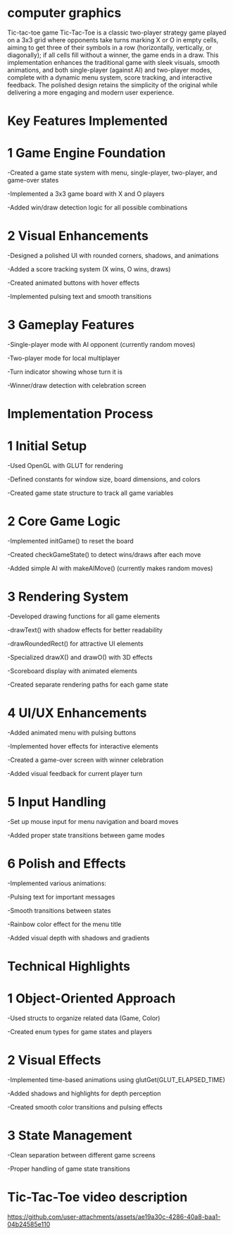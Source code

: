 # computer graphics
Tic-tac-toe game
Tic-Tac-Toe is a classic two-player strategy game played on a 3x3 grid where opponents take turns marking X or O in empty cells, aiming to get three of their symbols in a row (horizontally, vertically, or diagonally); if all cells fill without a winner, the game ends in a draw. This implementation enhances the traditional game with sleek visuals, smooth animations, and both single-player (against AI) and two-player modes, complete with a dynamic menu system, score tracking, and interactive feedback. The polished design retains the simplicity of the original while delivering a more engaging and modern user experience.
       
# Key Features Implemented

# 1 Game Engine Foundation
   
   -Created a game state system with menu, single-player, two-player, and game-over states
   
   -Implemented a 3x3 game board with X and O players
   
   -Added win/draw detection logic for all possible combinations

# 2 Visual Enhancements
   
   -Designed a polished UI with rounded corners, shadows, and animations
   
   -Added a score tracking system (X wins, O wins, draws)
  
   -Created animated buttons with hover effects
  
   -Implemented pulsing text and smooth transitions

# 3 Gameplay Features
  
  -Single-player mode with AI opponent (currently random moves)
  
  -Two-player mode for local multiplayer
  
  -Turn indicator showing whose turn it is
  
  -Winner/draw detection with celebration screen

# Implementation Process

# 1 Initial Setup
  
  -Used OpenGL with GLUT for rendering
  
  -Defined constants for window size, board dimensions, and colors
  
  -Created game state structure to track all game variables

# 2 Core Game Logic
  
  -Implemented initGame() to reset the board
  
  -Created checkGameState() to detect wins/draws after each move
  
  -Added simple AI with makeAIMove() (currently makes random moves)

# 3 Rendering System
  
  -Developed drawing functions for all game elements
  
  -drawText() with shadow effects for better readability
  
  -drawRoundedRect() for attractive UI elements
  
  -Specialized drawX() and drawO() with 3D effects
  
  -Scoreboard display with animated elements
  
  -Created separate rendering paths for each game state

# 4 UI/UX Enhancements
  
  -Added animated menu with pulsing buttons
  
  -Implemented hover effects for interactive elements
  
  -Created a game-over screen with winner celebration
  
  -Added visual feedback for current player turn

# 5 Input Handling
  
  -Set up mouse input for menu navigation and board moves
  
  -Added proper state transitions between game modes

# 6 Polish and Effects
  
  -Implemented various animations:
  
  -Pulsing text for important messages
  
  -Smooth transitions between states
  
  -Rainbow color effect for the menu title
  
  -Added visual depth with shadows and gradients

# Technical Highlights

# 1 Object-Oriented Approach
  
  -Used structs to organize related data (Game, Color)
 
  -Created enum types for game states and players

# 2 Visual Effects
  
  -Implemented time-based animations using glutGet(GLUT_ELAPSED_TIME)
  
  -Added shadows and highlights for depth perception
  
  -Created smooth color transitions and pulsing effects

# 3 State Management
  
  -Clean separation between different game screens
  
  -Proper handling of game state transitions

# Tic-Tac-Toe video description

https://github.com/user-attachments/assets/ae19a30c-4286-40a8-baa1-04b24585e110

